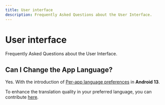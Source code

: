 ```yaml
---
title: User interface
description: Frequently Asked Questions about the User Interface.
---
```


# User interface
Frequently Asked Questions about the User Interface.

## Can I Change the App Language?

Yes.
With the introduction of [Per-app language preferences](https://developer.android.com/guide/topics/resources/app-languages) in **Android 13**.

To enhance the translation quality in your preferred language, you can contribute [here](https://hosted.weblate.org/projects/tachiyomi/).
